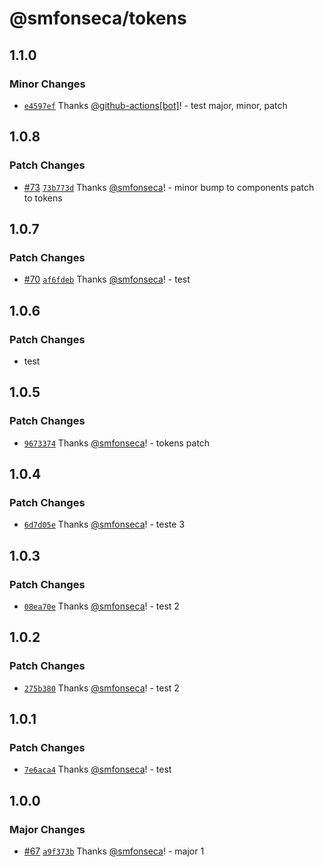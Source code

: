 # @smfonseca/tokens

## 1.1.0

### Minor Changes

- [`e4597ef`](https://github.com/smfonseca/monorepo-changesets-demo/commit/e4597ef3b1dfb90918808e63b7cb810829fd0a89) Thanks [@github-actions[bot]](https://github.com/github-actions%5Bbot%5D)! - test major, minor, patch

## 1.0.8

### Patch Changes

- [#73](https://github.com/smfonseca/monorepo-changesets-demo/pull/73) [`73b773d`](https://github.com/smfonseca/monorepo-changesets-demo/commit/73b773d89bcdb73059e9421bf31c1e51c2d9e1db) Thanks [@smfonseca](https://github.com/smfonseca)! - minor bump to components
  patch to tokens

## 1.0.7

### Patch Changes

- [#70](https://github.com/smfonseca/monorepo-changesets-demo/pull/70) [`af6fdeb`](https://github.com/smfonseca/monorepo-changesets-demo/commit/af6fdebbb2443bde5d72493ba321485ca68a442a) Thanks [@smfonseca](https://github.com/smfonseca)! - test

## 1.0.6

### Patch Changes

- test

## 1.0.5

### Patch Changes

- [`9673374`](https://github.com/smfonseca/monorepo-changesets-demo/commit/96733743e9cf5ed4a452767f627a402d70772630) Thanks [@smfonseca](https://github.com/smfonseca)! - tokens patch

## 1.0.4

### Patch Changes

- [`6d7d05e`](https://github.com/smfonseca/monorepo-changesets-demo/commit/6d7d05e03a7d7b830bf4c886ffefed7e3528d44c) Thanks [@smfonseca](https://github.com/smfonseca)! - teste 3

## 1.0.3

### Patch Changes

- [`08ea70e`](https://github.com/smfonseca/monorepo-changesets-demo/commit/08ea70e3c617058bdd2647baf7c150e5012f0b39) Thanks [@smfonseca](https://github.com/smfonseca)! - test 2

## 1.0.2

### Patch Changes

- [`275b380`](https://github.com/smfonseca/monorepo-changesets-demo/commit/275b3802881b1ef8c73242c805dde90762858053) Thanks [@smfonseca](https://github.com/smfonseca)! - test 2

## 1.0.1

### Patch Changes

- [`7e6aca4`](https://github.com/smfonseca/monorepo-changesets-demo/commit/7e6aca4bff552e669758704025f30f9bdd361eef) Thanks [@smfonseca](https://github.com/smfonseca)! - test

## 1.0.0

### Major Changes

- [#67](https://github.com/smfonseca/monorepo-changesets-demo/pull/67) [`a9f373b`](https://github.com/smfonseca/monorepo-changesets-demo/commit/a9f373b4c9b923c961d00b3af9aed3b6127f3196) Thanks [@smfonseca](https://github.com/smfonseca)! - major 1
